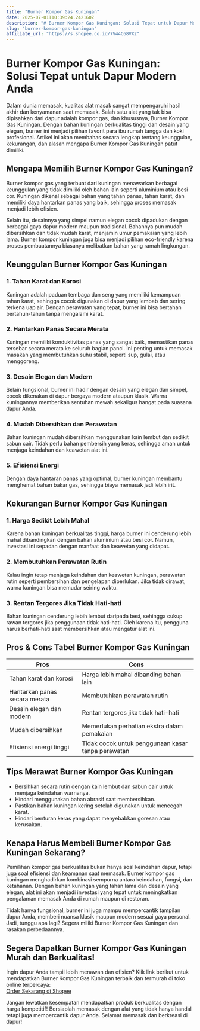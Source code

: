 ```yaml
---
title: "Burner Kompor Gas Kuningan"
date: 2025-07-01T10:39:24.242160Z
description: "# Burner Kompor Gas Kuningan: Solusi Tepat untuk Dapur Modern Anda..."
slug: "burner-kompor-gas-kuningan"
affiliate_url: "https://s.shopee.co.id/7V44C68VX2"
---
```

# Burner Kompor Gas Kuningan: Solusi Tepat untuk Dapur Modern Anda

Dalam dunia memasak, kualitas alat masak sangat mempengaruhi hasil akhir dan kenyamanan saat memasak. Salah satu alat yang tak bisa dipisahkan dari dapur adalah kompor gas, dan khususnya, Burner Kompor Gas Kuningan. Dengan bahan kuningan berkualitas tinggi dan desain yang elegan, burner ini menjadi pilihan favorit para ibu rumah tangga dan koki profesional. Artikel ini akan membahas secara lengkap tentang keunggulan, kekurangan, dan alasan mengapa Burner Kompor Gas Kuningan patut dimiliki.

## Mengapa Memilih Burner Kompor Gas Kuningan?

Burner kompor gas yang terbuat dari kuningan menawarkan berbagai keunggulan yang tidak dimiliki oleh bahan lain seperti aluminium atau besi cor. Kuningan dikenal sebagai bahan yang tahan panas, tahan karat, dan memiliki daya hantarkan panas yang baik, sehingga proses memasak menjadi lebih efisien.

Selain itu, desainnya yang simpel namun elegan cocok dipadukan dengan berbagai gaya dapur modern maupun tradisional. Bahannya pun mudah dibersihkan dan tidak mudah karat, menjamin umur pemakaian yang lebih lama. Burner kompor kuningan juga bisa menjadi pilihan eco-friendly karena proses pembuatannya biasanya melibatkan bahan yang ramah lingkungan.

## Keunggulan Burner Kompor Gas Kuningan

### 1. Tahan Karat dan Korosi

Kuningan adalah paduan tembaga dan seng yang memiliki kemampuan tahan karat, sehingga cocok digunakan di dapur yang lembab dan sering terkena uap air. Dengan perawatan yang tepat, burner ini bisa bertahan bertahun-tahun tanpa mengalami karat.

### 2. Hantarkan Panas Secara Merata

Kuningan memiliki konduktivitas panas yang sangat baik, memastikan panas tersebar secara merata ke seluruh bagian panci. Ini penting untuk memasak masakan yang membutuhkan suhu stabil, seperti sup, gulai, atau menggoreng.

### 3. Desain Elegan dan Modern

Selain fungsional, burner ini hadir dengan desain yang elegan dan simpel, cocok dikenakan di dapur bergaya modern ataupun klasik. Warna kuningannya memberikan sentuhan mewah sekaligus hangat pada suasana dapur Anda.

### 4. Mudah Dibersihkan dan Perawatan

Bahan kuningan mudah dibersihkan menggunakan kain lembut dan sedikit sabun cair. Tidak perlu bahan pembersih yang keras, sehingga aman untuk menjaga keindahan dan keawetan alat ini.

### 5. Efisiensi Energi

Dengan daya hantaran panas yang optimal, burner kuningan membantu menghemat bahan bakar gas, sehingga biaya memasak jadi lebih irit.

## Kekurangan Burner Kompor Gas Kuningan

### 1. Harga Sedikit Lebih Mahal

Karena bahan kuningan berkualitas tinggi, harga burner ini cenderung lebih mahal dibandingkan dengan bahan aluminium atau besi cor. Namun, investasi ini sepadan dengan manfaat dan keawetan yang didapat.

### 2. Membutuhkan Perawatan Rutin

Kalau ingin tetap menjaga keindahan dan keawetan kuningan, perawatan rutin seperti pembersihan dan pengelapan diperlukan. Jika tidak dirawat, warna kuningan bisa memudar seiring waktu.

### 3. Rentan Tergores Jika Tidak Hati-hati

Bahan kuningan cenderung lebih lembut daripada besi, sehingga cukup rawan tergores jika penggunaan tidak hati-hati. Oleh karena itu, pengguna harus berhati-hati saat membersihkan atau mengatur alat ini.

## Pros & Cons Tabel Burner Kompor Gas Kuningan

| **Pros** | **Cons** |
|---|---|
| Tahan karat dan korosi | Harga lebih mahal dibanding bahan lain |
| Hantarkan panas secara merata | Membutuhkan perawatan rutin |
| Desain elegan dan modern | Rentan tergores jika tidak hati-hati |
| Mudah dibersihkan | Memerlukan perhatian ekstra dalam pemakaian |
| Efisiensi energi tinggi | Tidak cocok untuk penggunaan kasar tanpa perawatan |

## Tips Merawat Burner Kompor Gas Kuningan

- Bersihkan secara rutin dengan kain lembut dan sabun cair untuk menjaga keindahan warnanya.
- Hindari menggunakan bahan abrasif saat membersihkan.
- Pastikan bahan kuningan kering setelah digunakan untuk mencegah karat.
- Hindari benturan keras yang dapat menyebabkan goresan atau kerusakan.

## Kenapa Harus Membeli Burner Kompor Gas Kuningan Sekarang?

Pemilihan kompor gas berkualitas bukan hanya soal keindahan dapur, tetapi juga soal efisiensi dan keamanan saat memasak. Burner kompor gas kuningan menghadirkan kombinasi sempurna antara keindahan, fungsi, dan ketahanan. Dengan bahan kuningan yang tahan lama dan desain yang elegan, alat ini akan menjadi investasi yang tepat untuk meningkatkan pengalaman memasak Anda di rumah maupun di restoran.

Tidak hanya fungsional, burner ini juga mampu mempercantik tampilan dapur Anda, memberi nuansa klasik maupun modern sesuai gaya personal. Jadi, tunggu apa lagi? Segera miliki Burner Kompor Gas Kuningan dan rasakan perbedaannya.

## Segera Dapatkan Burner Kompor Gas Kuningan Murah dan Berkualitas!

Ingin dapur Anda tampil lebih menawan dan efisien? Klik link berikut untuk mendapatkan Burner Kompor Gas Kuningan terbaik dan termurah di toko online terpercaya:  
[Order Sekarang di Shopee](https://s.shopee.co.id/7V44C68VX2)

Jangan lewatkan kesempatan mendapatkan produk berkualitas dengan harga kompetitif! Bersiaplah memasak dengan alat yang tidak hanya handal tetapi juga mempercantik dapur Anda. Selamat memasak dan berkreasi di dapur!